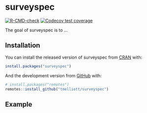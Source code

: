 
<!-- README.md is generated from README.Rmd. Please edit that file -->

# surveyspec

<!-- badges: start -->

[![R-CMD-check](https://github.com/tmelliott/surveyspec/workflows/R-CMD-check/badge.svg)](https://github.com/tmelliott/surveyspec/actions)
[![Codecov test
coverage](https://codecov.io/gh/tmelliott/surveyspec/branch/main/graph/badge.svg)](https://codecov.io/gh/tmelliott/surveyspec?branch=main)

<!-- badges: end -->

The goal of surveyspec is to …

## Installation

You can install the released version of surveyspec from
[CRAN](https://CRAN.R-project.org) with:

``` r
install.packages("surveyspec")
```

And the development version from [GitHub](https://github.com/) with:

``` r
# install.packages("remotes")
remotes::install_github("tmelliott/surveyspec")
```

## Example
